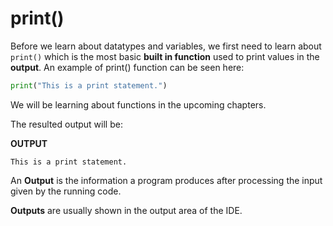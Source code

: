# print()

Before we learn about datatypes and variables, we first need to learn about `print()` which is the most basic **built in function** used to print values in the **output**. An example of print() function can be seen here:
```python
print("This is a print statement.")
```

We will be learning about functions in the upcoming chapters.

The resulted output will be:

**OUTPUT**
```
This is a print statement.
```

An **Output** is the information a program produces after processing the input given by the running code.

**Outputs** are usually shown in the output area of the IDE.
